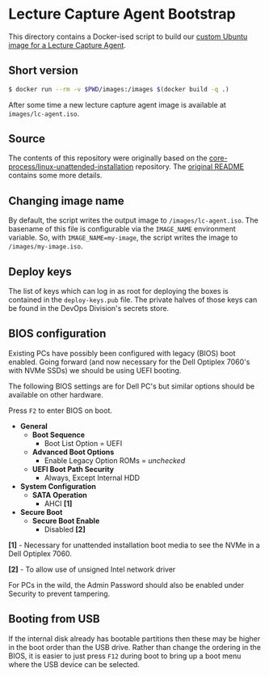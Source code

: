 # Lecture Capture Agent Bootstrap

This directory contains a Docker-ised script to build our [custom Ubuntu image for
a Lecture Capture Agent](https://uisautomation.github.io/lecture-capture-agent-bootstrap/lc-agent.iso).

## Short version

```bash
$ docker run --rm -v $PWD/images:/images $(docker build -q .)
```

After some time a new lecture capture agent image is available at
``images/lc-agent.iso``.

## Source

The contents of this repository were originally based on the
[core-process/linux-unattended-installation](https://github.com/core-process/linux-unattended-installation)
repository. The [original README](original-readme.md) contains some more
details.

## Changing image name

By default, the script writes the output image to ``/images/lc-agent.iso``. The
basename of this file is configurable via the ``IMAGE_NAME`` environment
variable. So, with ``IMAGE_NAME=my-image``, the script writes the image to
``/images/my-image.iso``.

## Deploy keys

The list of keys which can log in as root for deploying the boxes is contained
in the ``deploy-keys.pub`` file. The private halves of those keys can be found
in the DevOps Division's secrets store.

## BIOS configuration

Existing PCs have possibly been configured with legacy (BIOS) boot enabled.
Going forward (and now necessary for the Dell Optiplex 7060's with NVMe SSDs)
we should be using UEFI booting.

The following BIOS settings are for Dell PC's but similar options should be
available on other hardware.

Press ``F2`` to enter BIOS on boot.
* __General__
  * __Boot Sequence__
    * Boot List Option = UEFI
  * __Advanced Boot Options__
    * Enable Legacy Option ROMs = _unchecked_
  * __UEFI Boot Path Security__
    * Always, Except Internal HDD
* __System Configuration__
  * __SATA Operation__
    * AHCI __[1]__
* __Secure Boot__
  * __Secure Boot Enable__
    * Disabled __[2]__

__[1]__ - Necessary for unattended installation boot media to see the NVMe in a Dell Optiplex 7060.

__[2]__ - To allow use of unsigned Intel network driver

For PCs in the wild, the Admin Password should also be enabled under Security
to prevent tampering.

## Booting from USB

If the internal disk already has bootable partitions then these may be higher in
the boot order than the USB drive. Rather than change the ordering in the BIOS,
it is easier to just press ``F12`` during boot to bring up a boot menu where
the USB device can be selected.
